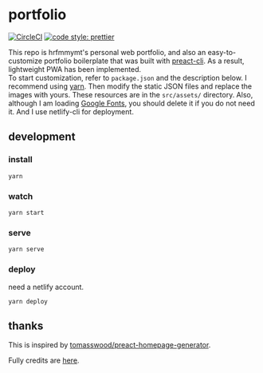 # portfolio

[![CircleCI](https://circleci.com/gh/hrfmmymt/portfolio.svg?style=svg)](https://circleci.com/gh/hrfmmymt/portfolio)
[![code style: prettier](https://img.shields.io/badge/code_style-prettier-ff69b4.svg?style=flat-square)](https://github.com/prettier/prettier)

This repo is hrfmmymt's personal web portfolio, and also an easy-to-customize portfolio boilerplate that was built with [preact-cli](https://github.com/developit/preact-cli). As a result, lightweight PWA has been implemented.  
To start customization, refer to `package.json` and the description below. I recommend using [yarn](https://yarnpkg.com/en/docs/install). Then modify the static JSON files and replace the images with yours. These resources are in the `src/assets/` directory. Also, although I am loading [Google Fonts](https://fonts.google.com/), you should delete it if you do not need it. And I use netlify-cli for deployment.

## development
### install
```
yarn
```

### watch
```
yarn start
```

### serve
```
yarn serve
```

### deploy
need a netlify account.
```
yarn deploy
```

## thanks
This is inspired by [tomasswood/preact-homepage-generator](https://github.com/tomasswood/preact-homepage-generator).

Fully credits are [here](https://hrfmmymt.com/credits).
